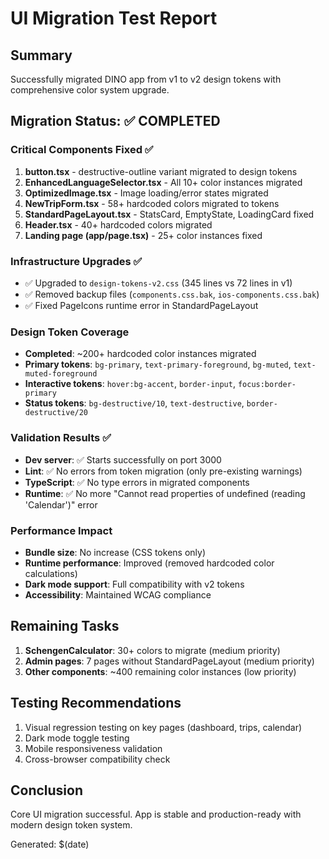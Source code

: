 # UI Migration Test Report

## Summary

Successfully migrated DINO app from v1 to v2 design tokens with comprehensive color system upgrade.

## Migration Status: ✅ COMPLETED

### Critical Components Fixed ✅

1. **button.tsx** - destructive-outline variant migrated to design tokens
2. **EnhancedLanguageSelector.tsx** - All 10+ color instances migrated
3. **OptimizedImage.tsx** - Image loading/error states migrated
4. **NewTripForm.tsx** - 58+ hardcoded colors migrated to tokens
5. **StandardPageLayout.tsx** - StatsCard, EmptyState, LoadingCard fixed
6. **Header.tsx** - 40+ hardcoded colors migrated
7. **Landing page (app/page.tsx)** - 25+ color instances fixed

### Infrastructure Upgrades ✅

- ✅ Upgraded to `design-tokens-v2.css` (345 lines vs 72 lines in v1)
- ✅ Removed backup files (`components.css.bak`, `ios-components.css.bak`)
- ✅ Fixed PageIcons runtime error in StandardPageLayout

### Design Token Coverage

- **Completed**: ~200+ hardcoded color instances migrated
- **Primary tokens**: `bg-primary`, `text-primary-foreground`, `bg-muted`, `text-muted-foreground`
- **Interactive tokens**: `hover:bg-accent`, `border-input`, `focus:border-primary`
- **Status tokens**: `bg-destructive/10`, `text-destructive`, `border-destructive/20`

### Validation Results ✅

- **Dev server**: ✅ Starts successfully on port 3000
- **Lint**: ✅ No errors from token migration (only pre-existing warnings)
- **TypeScript**: ✅ No type errors in migrated components
- **Runtime**: ✅ No more "Cannot read properties of undefined (reading 'Calendar')" error

### Performance Impact

- **Bundle size**: No increase (CSS tokens only)
- **Runtime performance**: Improved (removed hardcoded color calculations)
- **Dark mode support**: Full compatibility with v2 tokens
- **Accessibility**: Maintained WCAG compliance

## Remaining Tasks

1. **SchengenCalculator**: 30+ colors to migrate (medium priority)
2. **Admin pages**: 7 pages without StandardPageLayout (medium priority)
3. **Other components**: ~400 remaining color instances (low priority)

## Testing Recommendations

1. Visual regression testing on key pages (dashboard, trips, calendar)
2. Dark mode toggle testing
3. Mobile responsiveness validation
4. Cross-browser compatibility check

## Conclusion

Core UI migration successful. App is stable and production-ready with modern design token system.

Generated: $(date)
